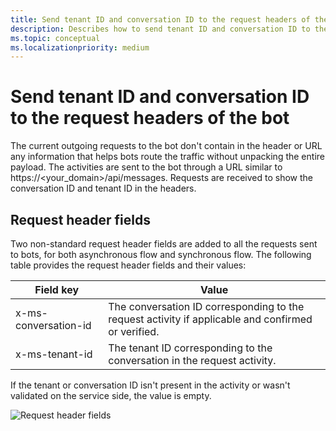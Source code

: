 ```yaml
---
title: Send tenant ID and conversation ID to the request headers of the bot
description: Describes how to send tenant ID and conversation ID to the request headers of the bot.
ms.topic: conceptual
ms.localizationpriority: medium
---
```


# Send tenant ID and conversation ID to the request headers of the bot

The current outgoing requests to the bot don't contain in the header or URL any information that helps bots route the traffic without unpacking the entire payload. The activities are sent to the bot through a URL similar to https://<your_domain>/api/messages. Requests are received to show the conversation ID and tenant ID in the headers.

## Request header fields

Two non-standard request header fields are added to all the requests sent to bots, for both asynchronous flow and synchronous flow. The following table provides the request header fields and their values:

| Field key | Value |
|----------------|-----------------|
| x-ms-conversation-id | The conversation ID corresponding to the request activity if applicable and confirmed or verified. |
| x-ms-tenant-id | The tenant ID corresponding to the conversation in the request activity. |

If the tenant or conversation ID isn't present in the activity or wasn't validated on the service side, the value is empty.

![Request header fields](~/assets/images/bots/requestheaderfields.png)
